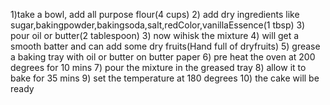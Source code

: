 1)take a bowl, add all purpose flour(4 cups)
2) add dry ingredients like sugar,bakingpowder,bakingsoda,salt,redColor,vanillaEssence(1 tbsp)
3) pour oil or butter(2 tablespoon)
3) now wihisk the mixture
4) will get a smooth batter and can add some dry fruits(Hand full of dryfruits)
5) grease a baking tray with oil or butter on butter paper
6) pre heat the oven at 200 degrees for 10 mins
7) pour the mixture in the greased tray
8) allow it to bake for 35 mins
9) set the temperature at 180 degrees
10) the  cake will be ready
 